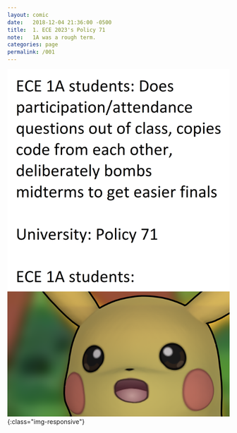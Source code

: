 ```yaml
---
layout: comic
date:   2018-12-04 21:36:00 -0500
title:  1. ECE 2023's Policy 71
note:   1A was a rough term.
categories: page
permalink: /001
---
```

![PAGE 001](/pages/001.png){:class="img-responsive"}
